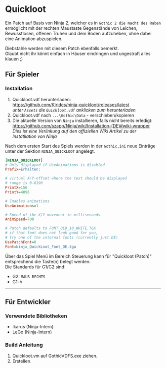 # Quickloot

Ein Patch auf Basis von Ninja 2, welcher es in `Gothic 2 die Nacht des Raben` ermöglicht 
mit der rechten Maustaste Gegenstände von Leichen, Bewusstlosen, offenen Truhen und dem Boden 
aufzuheben, ohne dabei eine Animation abzuspielen.

Diebstähle werden mit diesem Patch ebenfalls bemerkt.  
Glaubt nicht ihr könnt einfach in Häuser eindringen und ungestraft alles klauen ;)

## Für Spieler

### Installation

1. Quickloot.vdf herunterladen:  
https://github.com/Kirides/ninja-quickloot/releases/latest  
_unter `Assets` die `Quickloot.vdf` anklicken zum herunterladen_
1. Quickloot.vdf nach `...\Gothic\Data` - verschieben/kopieren
1. Die aktuelle Version von `Ninja` installieren, falls nicht bereits erledigt:  
https://github.com/szapp/Ninja/wiki/Installation-(DE)#wiki-wrapper  
_Dies ist eine Verlinkung auf den offiziellen Wiki Artikel zu der Instatllation von Ninja_

Nach dem ersten Start des Spiels werden in der `Gothic.ini` neue Einträge unter der Sektion `NINJA_QUICKLOOT` angelegt.  

```ini
[NINJA_QUICKLOOT]
# Only displayed if UseAnimations is disabled
Prefix=Erhalten:

# virtual X/Y-offset where the text should be displayed
# range is 0-8196
PrintX=150
PrintY=4096

# Enables animations
UseAnimations=1

# Speed of the X/Y movement in milliseconds
AnimSpeed=700

# Patch defaults to FONT_OLD_10_WHITE.TGA
# if that font does not look good for you,
# try one of the internal fonts (currently just DE)
UsePatchFont=0
Font=Ninja_QuickLoot_Font_DE.tga
```

Über das Spiel Menü im Bereich Steuerung kann für "Quickloot (Patch)" entsprechend die Taste(n) belegt werden.  
Die Standards für G1/G2 sind:
- G2: `MAUS RECHTS`
- G1: `V`

----

## Für Entwickler

### Verwendete Bibliotheken

- Ikarus (Ninja-Intern)
- LeGo (Ninja-Intern)

### Build Anleitung

1. Quickloot.vm auf GothicVDFS.exe ziehen.
1. Erstellen.
